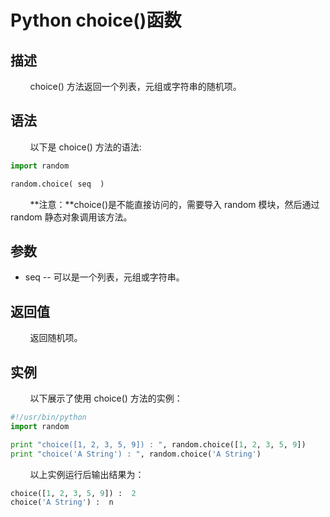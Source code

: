 # Python choice()函数
## 描述
&#160;&#160;&#160;&#160;&#160;&#160;&#160;&#160;choice() 方法返回一个列表，元组或字符串的随机项。

## 语法
&#160;&#160;&#160;&#160;&#160;&#160;&#160;&#160;以下是 choice() 方法的语法:

```python
import random

random.choice( seq  )
```

&#160;&#160;&#160;&#160;&#160;&#160;&#160;&#160;**注意：**choice()是不能直接访问的，需要导入 random 模块，然后通过 random 静态对象调用该方法。

## 参数
- seq -- 可以是一个列表，元组或字符串。

## 返回值
&#160;&#160;&#160;&#160;&#160;&#160;&#160;&#160;返回随机项。

## 实例
&#160;&#160;&#160;&#160;&#160;&#160;&#160;&#160;以下展示了使用 choice() 方法的实例：

```python
#!/usr/bin/python
import random

print "choice([1, 2, 3, 5, 9]) : ", random.choice([1, 2, 3, 5, 9])
print "choice('A String') : ", random.choice('A String')
```

&#160;&#160;&#160;&#160;&#160;&#160;&#160;&#160;以上实例运行后输出结果为：

```python
choice([1, 2, 3, 5, 9]) :  2
choice('A String') :  n
```
